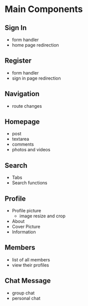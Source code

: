 # Main Components

## Sign In
  * form handler
  * home page redirection

## Register
  * form handler
  * sign in page redirection

## Navigation
  * route changes

## Homepage
  * post
  * textarea
  * comments
  * photos and videos

## Search
  * Tabs
  * Search functions

## Profile
  * Profile picture
    * image resize and crop
  * About
  * Cover Picture
  * Information

## Members
  * list of all members
  * view their profiles

## Chat Message
  * group chat
  * personal chat
